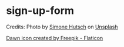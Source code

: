 # sign-up-form

Credits:
Photo by <a href="https://unsplash.com/@heysupersimi?utm_content=creditCopyText&utm_medium=referral&utm_source=unsplash">Simone Hutsch</a> on <a href="https://unsplash.com/photos/a-tall-building-with-balconies-on-top-of-it-B8B40qft8ZI?utm_content=creditCopyText&utm_medium=referral&utm_source=unsplash">Unsplash</a>
  
<a href="https://www.flaticon.com/free-icons/dawn" title="dawn icons">Dawn icon created by Freepik - Flaticon</a>